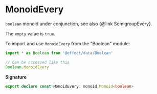 # MonoidEvery

`boolean` monoid under conjunction, see also {@link SemigroupEvery}.

The `empty` value is `true`.

To import and use `MonoidEvery` from the "Boolean" module:

```ts
import * as Boolean from '@effect/data/Boolean'

// Can be accessed like this
Boolean.MonoidEvery
```

**Signature**

```ts
export declare const MonoidEvery: monoid.Monoid<boolean>
```
